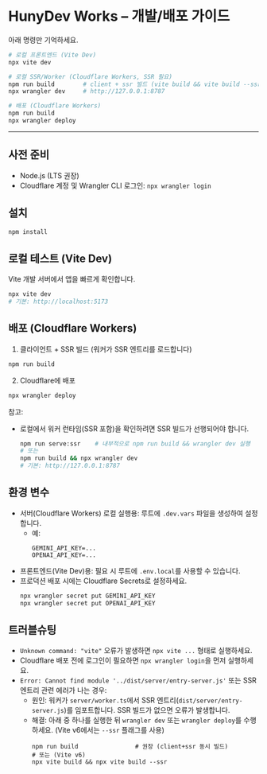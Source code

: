# HunyDev Works – 개발/배포 가이드

아래 명령만 기억하세요.

```bash
# 로컬 프론트엔드 (Vite Dev)
npx vite dev

# 로컬 SSR/Worker (Cloudflare Workers, SSR 필요)
npm run build        # client + ssr 빌드 (vite build && vite build --ssr)
npx wrangler dev     # http://127.0.0.1:8787

# 배포 (Cloudflare Workers)
npm run build
npx wrangler deploy
```

---

## 사전 준비
- Node.js (LTS 권장)
- Cloudflare 계정 및 Wrangler CLI 로그인: `npx wrangler login`

## 설치
```bash
npm install
```

## 로컬 테스트 (Vite Dev)
Vite 개발 서버에서 앱을 빠르게 확인합니다.

```bash
npx vite dev
# 기본: http://localhost:5173
```

## 배포 (Cloudflare Workers)
1) 클라이언트 + SSR 빌드 (워커가 SSR 엔트리를 로드합니다)
```bash
npm run build
```

2) Cloudflare에 배포
```bash
npx wrangler deploy
```

참고:
- 로컬에서 워커 런타임(SSR 포함)을 확인하려면 SSR 빌드가 선행되어야 합니다.
  ```bash
  npm run serve:ssr    # 내부적으로 npm run build && wrangler dev 실행
  # 또는
  npm run build && npx wrangler dev
  # 기본: http://127.0.0.1:8787
  ```

## 환경 변수
- 서버(Cloudflare Workers) 로컬 실행용: 루트에 `.dev.vars` 파일을 생성하여 설정합니다.
  - 예: 
    ```
    GEMINI_API_KEY=...
    OPENAI_API_KEY=...
    ```
- 프론트엔드(Vite Dev)용: 필요 시 루트에 `.env.local`를 사용할 수 있습니다.
- 프로덕션 배포 시에는 Cloudflare Secrets로 설정하세요.
  ```bash
  npx wrangler secret put GEMINI_API_KEY
  npx wrangler secret put OPENAI_API_KEY
  ```

## 트러블슈팅
- `Unknown command: "vite"` 오류가 발생하면 `npx vite ...` 형태로 실행하세요.
- Cloudflare 배포 전에 로그인이 필요하면 `npx wrangler login`을 먼저 실행하세요.
- `Error: Cannot find module '../dist/server/entry-server.js'` 또는 SSR 엔트리 관련 에러가 나는 경우:
  - 원인: 워커가 `server/worker.ts`에서 SSR 엔트리(`dist/server/entry-server.js`)를 임포트합니다. SSR 빌드가 없으면 오류가 발생합니다.
  - 해결: 아래 중 하나를 실행한 뒤 `wrangler dev` 또는 `wrangler deploy`를 수행하세요. (Vite v6에서는 `--ssr` 플래그를 사용)
    ```
    npm run build                # 권장 (client+ssr 동시 빌드)
    # 또는 (Vite v6)
    npx vite build && npx vite build --ssr
    ```
